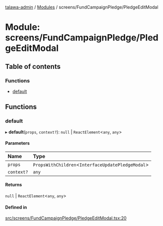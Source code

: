 [talawa-admin](../README.md) / [Modules](../modules.md) / screens/FundCampaignPledge/PledgeEditModal

# Module: screens/FundCampaignPledge/PledgeEditModal

## Table of contents

### Functions

- [default](screens_FundCampaignPledge_PledgeEditModal.md#default)

## Functions

### default

▸ **default**(`props`, `context?`): ``null`` \| `ReactElement`\<`any`, `any`\>

#### Parameters

| Name | Type |
| :------ | :------ |
| `props` | `PropsWithChildren`\<`InterfaceUpdatePledgeModal`\> |
| `context?` | `any` |

#### Returns

``null`` \| `ReactElement`\<`any`, `any`\>

#### Defined in

[src/screens/FundCampaignPledge/PledgeEditModal.tsx:20](https://github.com/AdityaRaimec22/talawa-admin/blob/234b10f/src/screens/FundCampaignPledge/PledgeEditModal.tsx#L20)
